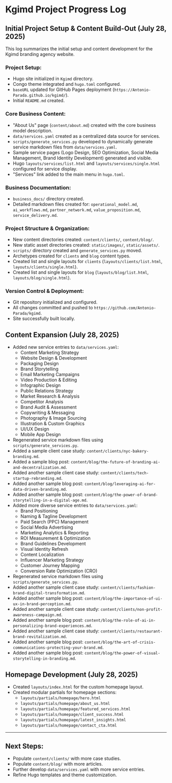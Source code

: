 # Kgimd Project Progress Log

## Initial Project Setup & Content Build-Out (July 28, 2025)

This log summarizes the initial setup and content development for the Kgimd branding agency website.

### Project Setup:
*   Hugo site initialized in `Kgimd` directory.
*   Congo theme integrated and `hugo.toml` configured.
*   `baseURL` updated for GitHub Pages deployment (`https://Antonio-Parada.github.io/kgimd/`).
*   Initial `README.md` created.

### Core Business Content:
*   "About Us" page (`content/about.md`) created with the core business model description.
*   `data/services.yaml` created as a centralized data source for services.
*   `scripts/generate_services.py` developed to dynamically generate service markdown files from `data/services.yaml`.
*   Sample service pages (Logo Design, SEO Optimization, Social Media Management, Brand Identity Development) generated and visible.
*   Hugo `layouts/services/list.html` and `layouts/services/single.html` configured for service display.
*   "Services" link added to the main menu in `hugo.toml`.

### Business Documentation:
*   `business_docs/` directory created.
*   Detailed markdown files created for: `operational_model.md`, `ai_workflows.md`, `partner_network.md`, `value_proposition.md`, `service_delivery.md`.

### Project Structure & Organization:
*   New content directories created: `content/clients/`, `content/blog/`.
*   New static asset directories created: `static/images/`, `static/assets/`.
*   `scripts/` directory created and `generate_services.py` moved.
*   Archetypes created for `clients` and `blog` content types.
*   Created list and single layouts for `clients` (`layouts/clients/list.html`, `layouts/clients/single.html`).
*   Created list and single layouts for `blog` (`layouts/blog/list.html`, `layouts/blog/single.html`).

### Version Control & Deployment:
*   Git repository initialized and configured.
*   All changes committed and pushed to `https://github.com/Antonio-Parada/kgimd`.
*   Site successfully built locally.

## Content Expansion (July 28, 2025)

*   Added new service entries to `data/services.yaml`:
    *   Content Marketing Strategy
    *   Website Design & Development
    *   Packaging Design
    *   Brand Storytelling
    *   Email Marketing Campaigns
    *   Video Production & Editing
    *   Infographic Design
    *   Public Relations Strategy
    *   Market Research & Analysis
    *   Competitor Analysis
    *   Brand Audit & Assessment
    *   Copywriting & Messaging
    *   Photography & Image Sourcing
    *   Illustration & Custom Graphics
    *   UI/UX Design
    *   Mobile App Design
*   Regenerated service markdown files using `scripts/generate_services.py`.
*   Added a sample client case study: `content/clients/nyc-bakery-branding.md`.
*   Added a sample blog post: `content/blog/the-future-of-branding-ai-and-decentralization.md`.
*   Added another sample client case study: `content/clients/tech-startup-rebranding.md`.
*   Added another sample blog post: `content/blog/leveraging-ai-for-data-driven-branding.md`.
*   Added another sample blog post: `content/blog/the-power-of-brand-storytelling-in-a-digital-age.md`.
*   Added more diverse service entries to `data/services.yaml`:
    *   Brand Positioning
    *   Naming & Tagline Development
    *   Paid Search (PPC) Management
    *   Social Media Advertising
    *   Marketing Analytics & Reporting
    *   ROI Measurement & Optimization
    *   Brand Guidelines Development
    *   Visual Identity Refresh
    *   Content Localization
    *   Influencer Marketing Strategy
    *   Customer Journey Mapping
    *   Conversion Rate Optimization (CRO)
*   Regenerated service markdown files using `scripts/generate_services.py`.
*   Added another sample client case study: `content/clients/fashion-brand-digital-transformation.md`.
*   Added another sample blog post: `content/blog/the-importance-of-ui-ux-in-brand-perception.md`.
*   Added another sample client case study: `content/clients/non-profit-awareness-campaign.md`.
*   Added another sample blog post: `content/blog/the-role-of-ai-in-personalizing-brand-experiences.md`.
*   Added another sample client case study: `content/clients/restaurant-brand-revitalization.md`.
*   Added another sample blog post: `content/blog/the-art-of-crisis-communications-protecting-your-brand.md`.
*   Added another sample blog post: `content/blog/the-power-of-visual-storytelling-in-branding.md`.

## Homepage Development (July 28, 2025)

*   Created `layouts/index.html` for the custom homepage layout.
*   Created modular partials for homepage sections:
    *   `layouts/partials/homepage/hero.html`
    *   `layouts/partials/homepage/about_us.html`
    *   `layouts/partials/homepage/featured_services.html`
    *   `layouts/partials/homepage/client_success.html`
    *   `layouts/partials/homepage/latest_insights.html`
    *   `layouts/partials/homepage/contact_cta.html`

---

## Next Steps:

*   Populate `content/clients/` with more case studies.
*   Populate `content/blog/` with more articles.
*   Further develop `data/services.yaml` with more service entries.
*   Refine Hugo templates and theme customization.
